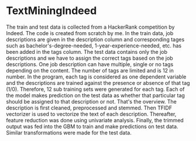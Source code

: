 # TextMiningIndeed
The train and test data is collected from a HackerRank competition by Indeed.
The code is created from scratch by me.
In the train data, job descriptions are given in the description column and corresponding tages such as bachelor's-degree-needed, 1-year-experience-needed, etc. has been added in the tags column.
The test data contains only the job descriptions and we have to assign the correct tags based on the job descriptions.
One job description can have multiple, single or no tags depending on the content.
The number of tags are limited and is 12 in number.
In the program, each tag is considered as one dependent variable and the descriptions are trained against the presence or absence of that tag (1/0).
Therefore, 12 sub training sets were generated for each tag. Each of the model makes prediction on the test data as whether that particular tag should be assigned to that description or not.
That's the overview. The description is first cleaned, preprocessed and stemmed. Then TFIDF vectorizer is used to vectorize the text of each description.
Thereafter, feature reduction was done using univariate analysis. Finally, the trimmed output was fed into the GBM to train and make predictions on test data.
Similar transformations were made for the test data.

